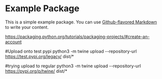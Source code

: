 # Example Package

This is a simple example package. You can use
[Github-flavored Markdown](https://guides.github.com/features/mastering-markdown/)
to write your content.

https://packaging.python.org/tutorials/packaging-projects/#create-an-account


#Upload onto test pypi
python3 -m twine upload --repository-url https://test.pypi.org/legacy/ dist/* 


#trying upload to regular
python3 -m twine upload --repository-url https://pypi.org/p/twine/ dist/* 
